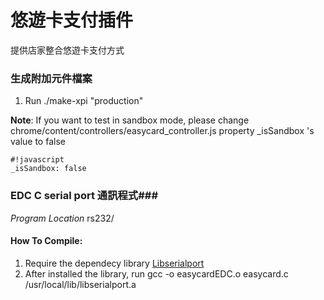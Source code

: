 # 悠遊卡支付插件 #

提供店家整合悠遊卡支付方式

### 生成附加元件檔案 ###
1. Run ./make-xpi "production"

**Note**: If you want to test in sandbox mode, please change chrome/content/controllers/easycard_controller.js property _isSandbox 's value to false
```
#!javascript
_isSandbox: false
```

### EDC C serial port 通訊程式###
*Program Location* rs232/

#### How To Compile:
1. Require the dependecy library [Libserialport](http://sigrok.org/wiki/Libserialport)
2. After installed the library, run gcc -o easycardEDC.o easycard.c /usr/local/lib/libserialport.a